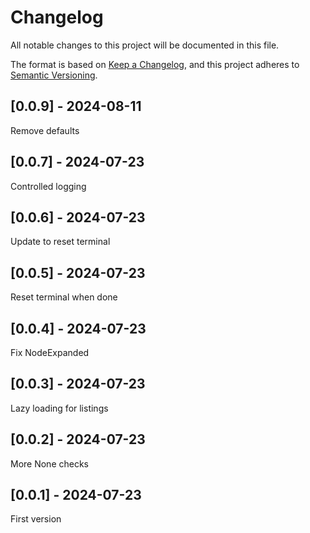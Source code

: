 # Changelog
All notable changes to this project will be documented in this file.

The format is based on [Keep a Changelog](https://keepachangelog.com/en/1.0.0/),
and this project adheres to [Semantic Versioning](https://semver.org/spec/v2.0.0.html).

## [0.0.9] - 2024-08-11
Remove defaults

## [0.0.7] - 2024-07-23
Controlled logging

## [0.0.6] - 2024-07-23
Update to reset terminal

## [0.0.5] - 2024-07-23
Reset terminal when done

## [0.0.4] - 2024-07-23
Fix NodeExpanded

## [0.0.3] - 2024-07-23
Lazy loading for listings

## [0.0.2] - 2024-07-23
More None checks

## [0.0.1] - 2024-07-23
First version
